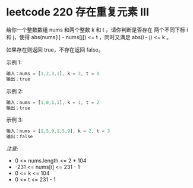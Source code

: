 # leetcode 220 存在重复元素 III



给你一个整数数组 nums 和两个整数 k 和 t 。请你判断是否存在 两个不同下标 i 和 j，使得 abs(nums[i] - nums[j]) <= t ，同时又满足 abs(i - j) <= k 。

如果存在则返回 true，不存在返回 false。


示例 1:

```javascript
输入：nums = [1,2,3,1], k = 3, t = 0
输出：true
```

 示例 2:

```javascript
输入：nums = [1,0,1,1], k = 1, t = 2
输出：true
```

 示例 3:

```javascript
输入：nums = [1,5,9,1,5,9], k = 2, t = 3
输出：false
```


*注意:*

- 0 <= nums.length <= 2 * 104
- -231 <= nums[i] <= 231 - 1
- 0 <= k <= 104
- 0 <= t <= 231 - 1